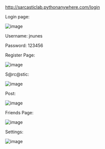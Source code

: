 
http://sarcasticlab.pythonanywhere.com/login

Login page:

![image](https://user-images.githubusercontent.com/74052985/223010927-c0394a6e-c5e3-4443-bb2b-e3ff45ac851e.png)

Username: jnunes

Password: 123456

Register Page:

![image](https://user-images.githubusercontent.com/74052985/223011018-6025746c-3d8a-43d7-8c0b-552e6bf0cefd.png)

S@rc@stic:

![image](https://user-images.githubusercontent.com/74052985/223011135-89f4c27c-0f24-4f58-954f-5d1518f47dc2.png)

Post:

![image](https://user-images.githubusercontent.com/74052985/223011952-32253e89-466d-4bdd-94a3-424cf1b39d7b.png)

Friends Page:

![image](https://user-images.githubusercontent.com/74052985/223011290-37f60944-ee9d-4a92-8658-9699922a7898.png)

Settings:

![image](https://user-images.githubusercontent.com/74052985/223011360-3c6c8974-b208-4d62-b3f3-7546e8c6c900.png)


